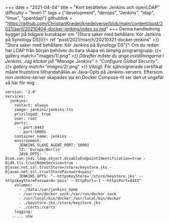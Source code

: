 +++
date = "2021-04-04"
title = "Kort berättelse: Jenkins och openLDAP"
difficulty = "level-1"
tags = ["development", "devops", "Jenkins", "ldap", "linux", "openldap"]
githublink = "https://github.com/ChristianKnedel/knedelverse/blob/main/content/post/2021/april/20210404-docker-jenkins/index.sv.md"
+++
Denna handledning bygger på tidigare kunskaper om "[Stora saker med behållare: Kör Jenkins på Synology DS]({{< ref "post/2021/march/20210321-docker-jenkins" >}} "Stora saker med behållare: Kör Jenkins på Synology DS")". Om du redan har LDAP från början behöver du bara skapa en lämplig programgrupp:
{{< gallery match="images/1/*.png" >}}
Därefter måste du ange inställningarna i Jenkins. Jag klickar på "Manage Jenkins" > "Configure Global Security".
{{< gallery match="images/2/*.png" >}}
Viktigt: För självsignerade certifikat måste truststore tillhandahållas av Java-Opts på Jenkins-servern. Eftersom min Jenkins-server skapades via en Docker Compose-fil ser den ut ungefär så här för mig:
```
version: '2.0'
services:
  jenkins:
    restart: always
    image: jenkins/jenkins:lts
    privileged: true
    user: root
    ports:
      - port:8443
      - port:50001
    container_name: jenkins
    environment:
      JENKINS_SLAVE_AGENT_PORT: 50001
      TZ: 'Europe/Berlin'
      JAVA_OPTS: '-Dcom.sun.jndi.ldap.object.disableEndpointIdentification=true -Djdk.tls.trustNameService=true -Djavax.net.ssl.trustStore=/store/keystore.jks -Djavax.net.ssl.trustStorePassword=pass'
      JENKINS_OPTS: "--httpsKeyStore='/store/keystore.jks' --httpsKeyStorePassword='pass' --httpPort=-1 --httpsPort=8443"
    volumes:
      - ./data:/var/jenkins_home
      - /var/run/docker.sock:/var/run/docker.sock
      - /usr/local/bin/docker:/usr/local/bin/docker
      - ./keystore.jks:/store/keystore.jks
      - ./certs:/certs
    logging:
   ..... usw

   ```